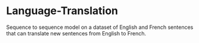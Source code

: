# Language-Translation
Sequence to sequence model on a dataset of English and French sentences that can translate new sentences from English to French.
